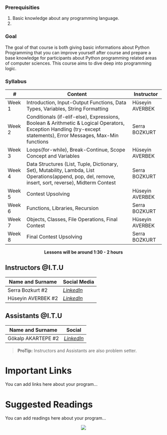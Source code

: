 ### Prerequisities
1. Basic knowledge about any programming language.
2. 

### Goal

The goal of that course is both giving basic informations about Python Programming that you can improve yourself after course and prepare a base knowledge for participants about Python programming related areas of computer sciences. This course aims to dive deep into programming logic.
  
### Syllabus

|     #           |Content                          | Instructor                        
|----------------|-------------------------------|-----------------------------|
| Week 1 | Introduction, Input-Output Functions, Data Types, Variables, String Formatting | Hüseyin AVERBEK 
| Week 2 | Conditionals (if-elif-else), Expressions, Boolean & Arithmetic & Logical Operators, Exception Handling (try-except statements), Error Messages, Max-Min functions | Serra BOZKURT
| Week 3 | Loops(for-while), Break-Continue, Scope Concept and Variables | Hüseyin AVERBEK
| Week 4 |  Data Structures (List, Tuple, Dictionary, Set), Mutability, Lambda, List Operations(append, pop, del, remove, insert, sort, reverse), Midterm Contest | Serra BOZKURT
| Week 5 | Contest Upsolving| Hüseyin AVERBEK
| Week 6 | Functions, Libraries, Recursion | Serra BOZKURT
| Week 7 | Objects, Classes, File Operations, Final Contest | Hüseyin AVERBEK
| Week 8 | Final Contest Upsolving | Serra BOZKURT

<p align="center"><b>Lessons will be around 1:30 - 2 hours</b></p>

## Instructors @I.T.U

| Name and Surname | Social Media |
|--|--|
| Serra Bozkurt #2 | [*LinkedIn*](https://www.linkedin.com/in/serra-bozkurt-6308401a3/) |
| Hüseyin AVERBEK #2 | [*LinkedIn*](https://www.linkedin.com/in/h%C3%BCseyin-averbek-640a921b5/) |

## Assistants @I.T.U

| Name and Surname | Social  |
|--|--|
| Gökalp AKARTEPE #2 | [*LinkedIn*](https://www.linkedin.com/in/g%C3%B6kalp-akartepe-4447661aa/) |

> **ProTip:** Instructors and Assistants are also problem setter.

# Important Links

You can add links here about your program...

# Suggested Readings

You can add readings here about your program...

<p align="center">
  <a href="//ituacm.com" target="_blank">
    <img src="https://ituacm.com/wp-content/uploads/2017/08/itu-logo.png">
  </a>
</p>
